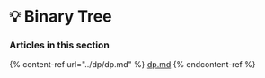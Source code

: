# 💡 Binary Tree

### Articles in this section

{% content-ref url="../dp/dp.md" %}
[dp.md](../dp/dp.md)
{% endcontent-ref %}
